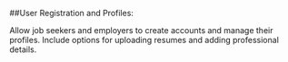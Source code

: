 ##User Registration and Profiles:

Allow job seekers and employers to create accounts and manage their profiles.
Include options for uploading resumes and adding professional details.
